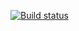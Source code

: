 [![Build status](https://ci.appveyor.com/api/projects/status/v86rjk7e1ht5um5y?svg=true)](https://ci.appveyor.com/project/LyubovGarashchenko/postmanecho-6q015)
